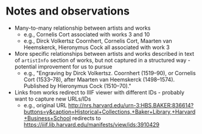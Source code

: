 # Notes and observations

- Many-to-many relationship between artists and works
    - e.g., Cornelis Cort associated with works 3 and 10
    - e.g., Dirck Volkertsz Coornhert, Cornelis Cort, Maarten van Heemskerck, Hieronymus Cock all associated with work 3
- More specific relationships between artists and works described in text of `artistInfo` section of works, but not captured in a structured way - potential improvement for us to pursue
    - e.g., "Engraving by Dirck Volkertsz. Coornhert (1519–90), or Cornelis Cort (1533–78), after Maarten van Heemskerck (1498–1574). Published by Hieronymus Cock (1510–70)."
- Links from works redirect to IIIF viewer with different IDs - probably want to capture new URLs/IDs
    - e.g., original URL http://nrs.harvard.edu/urn-3:HBS.BAKER:836614?buttons=y&caption=Historical+Collections,+Baker+Library,+Harvard+Business+School redirects to https://iiif.lib.harvard.edu/manifests/view/ids:3910429
